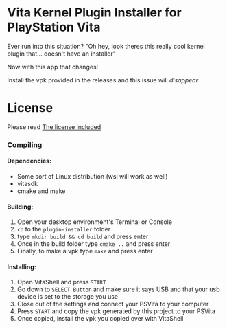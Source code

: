 # Vita Kernel Plugin Installer for PlayStation Vita

Ever run into this situation?
"Oh hey, look theres this really cool kernel plugin that... doesn't have an installer"

Now with this app that changes!

Install the vpk provided in the releases and this issue will _disappear_

# License
Please read [The license included](./LICENSE)

### Compiling

#### Dependencies:
* Some sort of Linux distribution (wsl will work as well)
* vitasdk
* cmake and make

#### Building:
1. Open your desktop environment's Terminal or Console
2. `cd` to the `plugin-installer` folder
3. type `mkdir build && cd build` and press enter
4. Once in the build folder type `cmake ..` and press enter
5. Finally, to make a vpk type `make` and press enter

#### Installing:
1. Open VitaShell and press `START`
2. Go down to `SELECT Button` and make sure it says USB and that your usb device is set to the storage you use
3. Close out of the settings and connect your PSVita to your computer
4. Press `START` and copy the vpk generated by this project to your PSVita
5. Once copied, install the vpk you copied over with VitaShell